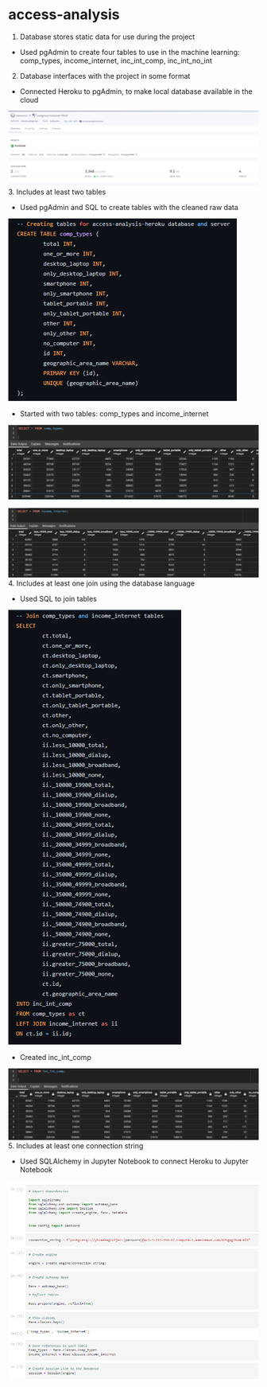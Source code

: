 # access-analysis

1. Database stores static data for use during the project
  - Used pgAdmin to create four tables to use in the machine learning: comp_types, income_internet, inc_int_comp, inc_int_no_int
2. Database interfaces with the project in some format
  - Connected Heroku to pgAdmin, to make local database available in the cloud

  ![image](images/heroku_connection.PNG)
3. Includes at least two tables
  - Used pgAdmin and SQL to create tables with the cleaned raw data

  ![image](images/create_starter_tables.PNG)
  - Started with two tables: comp_types and income_internet

  ![image](images/comp_types.PNG)

  ![image](images/income_internet.PNG)
4. Includes at least one join using the database language
  - Used SQL to join tables

  ![image](images/join_tables.PNG)
  - Created inc_int_comp

  ![image](images/inc_int_comp.PNG)
5. Includes at least one connection string
  - Used SQLAlchemy in Jupyter Notebook to connect Heroku to Jupyter Notebook

  ![image](images/sqlalchemy_connection.PNG)
